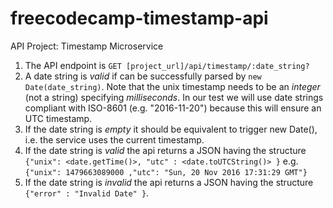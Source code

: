 # freecodecamp-timestamp-api
API Project: Timestamp Microservice


1. The API endpoint is ```GET [project_url]/api/timestamp/:date_string?```
2. A date string is *valid* if can be successfully parsed by ```new Date(date_string)```.
  Note that the unix timestamp needs to be an *integer* (not a string) specifying *milliseconds*.
  In our test we will use date strings compliant with ISO-8601 (e.g. "2016-11-20") because this will ensure an UTC timestamp.
3. If the date string is *empty* it should be equivalent to trigger new Date(), i.e. the service uses the current timestamp.
4. If the date string is *valid* the api returns a JSON having the structure ```{"unix": <date.getTime()>, "utc" : <date.toUTCString()> }```
  e.g. ```{"unix": 1479663089000 ,"utc": "Sun, 20 Nov 2016 17:31:29 GMT"}```
5. If the date string is *invalid* the api returns a JSON having the structure ```{"error" : "Invalid Date" }```.

